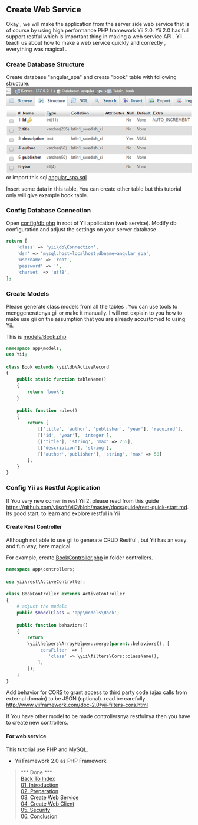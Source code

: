 ## Create Web Service

Okay , we will make the application from the server side web service that is of course by using high performance PHP framework Yii 2.0. Yii 2.0 has full support restful which is important thing in making a web service API . Yii teach us about how to make a web service quickly and correctly , everything was magical .

### Create Database Structure
Create database "angular_spa" and create "book" table with following structure.<br>
![](images/dbstructure.png)<br>
or import this sql [angular_spa.sql](../web-service/angular_spa.sql)

Insert some data in this table, You can create other table but this tutorial only will give example book table.

### Config Database Connection
Open [config/db.php](../web-service/config/db.php) in root of Yii application (web service). Modify db configuration and adjust the settings on your server database

```php
return [
    'class' => 'yii\db\Connection',
    'dsn' => 'mysql:host=localhost;dbname=angular_spa',
    'username' => 'root',
    'password' => '',
    'charset' => 'utf8',
];
```

### Create Models
Please generate class models from all the tables . You can use tools to menggeneratenya gii or make it manually. I will not explain to you how to make use gii on the assumption that you are already accustomed to using Yii.

This is [models/Book.php](../web-service/models/Book.php) 
```php
namespace app\models;
use Yii;

class Book extends \yii\db\ActiveRecord
{
    public static function tableName()
    {
        return 'book';
    }

    public function rules()
    {
        return [
            [['title', 'author', 'publisher', 'year'], 'required'],
            [['id', 'year'], 'integer'],            
            [['title'], 'string', 'max' => 255],
            [['description'], 'string'],
            [['author','publisher'], 'string', 'max' => 50]
        ];
    }
}
```

### Config Yii as Restful Application
If You very new comer in rest Yii 2, please read from this guide https://github.com/yiisoft/yii2/blob/master/docs/guide/rest-quick-start.md. Its good start, to learn and explore restful in Yii

#### Create Rest Controller
Although not able to use gii to generate CRUD Restful , but Yii has an easy and fun way, here magical.

For example, create [BookController.php](../web-service/controllers/BookController.php)  in folder controllers. 
 
```php
namespace app\controllers;

use yii\rest\ActiveController;

class BookController extends ActiveController
{
    # adjust the models
    public $modelClass = 'app\models\Book';
    
    public function behaviors()
    {
        return 
        \yii\helpers\ArrayHelper::merge(parent::behaviors(), [
            'corsFilter' => [
                'class' => \yii\filters\Cors::className(),
            ],
        ]);
    }
}
```
Add behavior for CORS to grant access to third party code (ajax calls from external domain) to be JSON (optional). read be carefully http://www.yiiframework.com/doc-2.0/yii-filters-cors.html

If You have other model to be made controllersnya restfulnya then you have to create new controllers.

#### For web service 
This tutorial use PHP and MySQL. 
- Yii Framework 2.0 as PHP Framework

> *** Done ***<br>
> [Back To Index](index.md) <br>
> [01. Introduction](01-introduction.md) <br> 
> [02. Preparation](02-preparation.md) <br>
> [03. Create Web Service](03-create-web-service.md) <br>
> [04. Create Web Client](04-create-web-client.md) <br>
> [05. Security](05-security.md) <br>
> [06. Conclusion](06-conclusion.md) <br>
